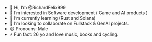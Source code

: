 - 👋 Hi, I’m @RichardFelix999
- 👀 I’m interested in Software development ( Game and AI products )
- 🌱 I’m currently learning (Rust and Solana)
- 💞️ I’m looking to collaborate on Fullstack & GenAI projects.
- 😄 Pronouns: Male
- ⚡ Fun fact: 26 yo and love music, books and cycling.

<!---
RichardFelix999/RichardFelix999 is a ✨ special ✨ repository because its `README.md` (this file) appears on your GitHub profile.
You can click the Preview link to take a look at your changes.
--->
